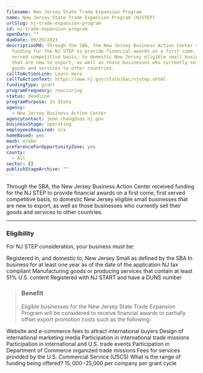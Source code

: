 ```yaml
---
filename: New Jersey State Trade Expansion Program
name: New Jersey State Trade Expansion Program (NJSTEP)
urlSlug: nj-trade-expansion-program
id: nj-trade-expansion-program
openDate: ""
dueDate: 09/29/2023
descriptionMd: Through the SBA, the New Jersey Business Action Center received
  funding for the NJ STEP to provide financial awards on a first come, first
  served competitive basis, to domestic New Jersey eligible small businesses
  that are new to export, as well as those businesses who currently sell their
  goods and services to other countries.
callToActionLink: Learn more
callToActionText: https://www.nj.gov/state/bac/njstep.shtml
fundingType: grant
programFrequency: reoccuring
status: deadline
programPurpose: In State
agency:
  - New Jersey Business Action Center
agencyContact: jean.chang@sos.nj.gov
businessStage: operating
employeesRequired: n/a
homeBased: yes
mwvb: m/wbe
preferenceForOpportunityZone: yes
county:
  - All
sector: []
publishStageArchive: ""
---
```

Through the SBA, the New Jersey Business Action Center received funding for the NJ STEP to provide financial awards on a first come, first served competitive basis, to domestic New Jersey eligible small businesses that are new to export, as well as those businesses who currently sell their goods and services to other countries.

---
### Eligibility
For NJ STEP consideration, your business must be:

Registered in, and domestic to, New Jersey
Small as defined by the SBA
In business for at least one year as of the date of the application
NJ tax compliant
Manufacturing goods or producing services that contain at least 51% U.S. content
Registered with NJ START and have a DUNS number

>### Benefit
>Eligible businesses for the New Jersey State Trade Expansion Program will be considered to receive financial awards to partially offset export promotion costs such as the following:

Website and e-commerce fees to attract international buyers
Design of international marketing media
Participation in international trade missions
Participation in international and U.S. trade events
Participation in Department of Commerce organized trade missions
Fees for services provided by the U.S. Commercial Service (USCS)
What is the range of funding being offered?	$15,000-$25,000 per company per grant cycle